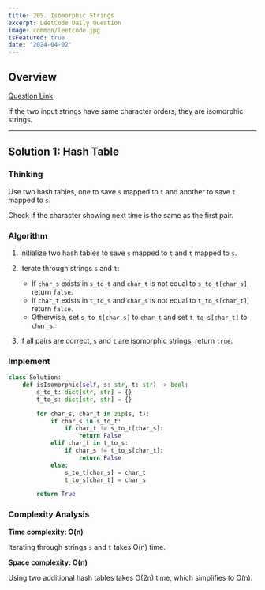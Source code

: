 ```yaml
---
title: 205. Isomorphic Strings
excerpt: LeetCode Daily Question
image: common/leetcode.jpg
isFeatured: true
date: '2024-04-02'
---
```


## Overview

[Question Link](https://leetcode.com/problems/isomorphic-strings/description/)

If the two input strings have same character orders, they are isomorphic strings.

---

## Solution 1: Hash Table

### Thinking

Use two hash tables, one to save `s` mapped to `t` and another to save `t` mapped to `s`.

Check if the character showing next time is the same as the first pair.

### Algorithm

1. Initialize two hash tables to save `s` mapped to `t` and `t` mapped to `s`.

2. Iterate through strings `s` and `t`:

   - If `char_s` exists in `s_to_t` and `char_t` is not equal to `s_to_t[char_s]`, return `false`.
   - If `char_t` exists in `t_to_s` and `char_s` is not equal to `t_to_s[char_t]`, return `false`.
   - Otherwise, set `s_to_t[char_s]` to `char_t` and set `t_to_s[char_t]` to `char_s`.

3. If all pairs are correct, `s` and `t` are isomorphic strings, return `true`.

### Implement

```python
class Solution:
    def isIsomorphic(self, s: str, t: str) -> bool:
        s_to_t: dict[str, str] = {}
        t_to_s: dict[str, str] = {}

        for char_s, char_t in zip(s, t):
            if char_s in s_to_t:
                if char_t != s_to_t[char_s]:
                    return False
            elif char_t in t_to_s:
                if char_s != t_to_s[char_t]:
                    return False
            else:
                s_to_t[char_s] = char_t
                t_to_s[char_t] = char_s

        return True
```

### Complexity Analysis

**Time complexity: O(n)**

Iterating through strings `s` and `t` takes O(n) time.

**Space complexity: O(n)**

Using two additional hash tables takes O(2n) time, which simplifies to O(n).
